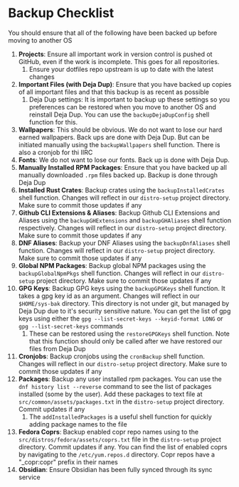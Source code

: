 # Backup Checklist

You should ensure that all of the following have been backed up before moving to another OS

1. **Projects**:  Ensure all important work in version control is pushed ot GitHub, even if the work is incomplete. This goes for all repositories.
   1. Ensure your dotfiles repo upstream is up to date with the latest changes
2. **Important Files (with Deja Dup)**: Ensure that you have backed up copies of all important files and that this backup is as recent as possible
   1. Deja Dup settings: It is important to backup up these settings so you preferences can be restored when you move to another OS and reinstall Deja Dup. You can use the `backupDejaDupConfig` shell function for this.
3. **Wallpapers**: This should be obvious. We do not want to lose our hard earned wallpapers. Back ups are done with Deja Dup. But can be initiated manually using the `backupWallpapers` shell function. There is also a cronjob for thi IIRC
4. **Fonts**: We do not want to lose our fonts. Back up is done with Deja Dup.
5. **Manually Installed RPM Packages**: Ensure that you have backed up all manually downloaded `.rpm` files backed up. Backup is done through Deja Dup
6. **Installed Rust Crates**: Backup crates using the `backupInstalledCrates` shell function. Changes will reflect in our `distro-setup` project directory. Make sure to commit those updates if any
7. **Github CLI Extensions & Aliases**: Backup Github CLI Extensions and Aliases using the `backupGHExtensions` and `backupGHAliases` shell function respectively. Changes will reflect in our `distro-setup` project directory. Make sure to commit those updates if any
8. **DNF Aliases**: Backup your DNF Aliases using the `backupDnfAliases` shell function. Changes will reflect in our `distro-setup` project directory. Make sure to commit those updates if any
9. **Global NPM Packages**: Backup global NPM packages using the `backupGlobalNpmPkgs` shell function. Changes will reflect in our `distro-setup` project directory. Make sure to commit those updates if any
10. **GPG Keys**: Backup GPG keys using the `backupGPGKeys` shell function. It takes a gpg key id as an argument. Changes will reflect in our `$HOME/sys-bak` directory. This directory is not under git, but managed by Deja Dup due to it's security sensitive nature. You can get the list of gpg keys using either the `gpg --list-secret-keys --keyid-format LONG` or `gpg --list-secret-keys` commands
    1. These can be restored using the `restoreGPGKeys` shell function. Note that this function should only be called after we have restored our files from Deja Dup
11. **Cronjobs**: Backup cronjobs using the `cronBackup` shell function. Changes will reflect in our `distro-setup` project directory. Make sure to commit those updates if any
12. **Packages**: Backup any user installed rpm packages. You can use the `dnf history list --reverse` command to see the list of packages installed (some by the user). Add these packages to text file at `src/common/assets/packages.txt` in the `distro-setup` project directory. Commit updates if any
    1. The `addInstalledPackages` is a useful shell function for quickly adding package names to the file
13. **Fedora Coprs**: Backup enabled copr repo names using to the `src/distros/fedora/assets/coprs.txt` file in the `distro-setup` project directory. Commit updates if any. You can find the list of enabled coprs by navigating to the `/etc/yum.repos.d` directory. Copr repos have a "_copr:copr" prefix in their names
14. **Obsidian**: Ensure Obsidian has been fully synced through its sync service
